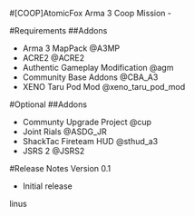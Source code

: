 #[COOP]AtomicFox
Arma 3 Coop Mission - 

#Requirements
##Addons
* Arma 3 MapPack @A3MP
* ACRE2 @ACRE2
* Authentic Gameplay Modification @agm
* Community Base Addons @CBA_A3
* XENO Taru Pod Mod @xeno_taru_pod_mod

#Optional
##Addons
* Communty Upgrade Project @cup
* Joint Rials @ASDG_JR
* ShackTac Fireteam HUD @sthud_a3
* JSRS 2 @JSRS2

#Release Notes
Version 0.1
- Initial release

linus